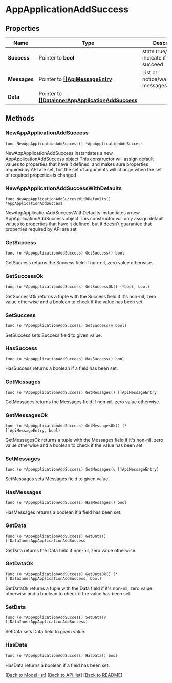 # AppApplicationAddSuccess

## Properties

Name | Type | Description | Notes
------------ | ------------- | ------------- | -------------
**Success** | Pointer to **bool** | state true/false indicate if action succeed | [optional] 
**Messages** | Pointer to [**[]ApiMessageEntry**](ApiMessageEntry.md) | List or notice/warning/error messages | [optional] 
**Data** | Pointer to [**[]DataInnerAppApplicationAddSuccess**](DataInnerAppApplicationAddSuccess.md) |  | [optional] 

## Methods

### NewAppApplicationAddSuccess

`func NewAppApplicationAddSuccess() *AppApplicationAddSuccess`

NewAppApplicationAddSuccess instantiates a new AppApplicationAddSuccess object
This constructor will assign default values to properties that have it defined,
and makes sure properties required by API are set, but the set of arguments
will change when the set of required properties is changed

### NewAppApplicationAddSuccessWithDefaults

`func NewAppApplicationAddSuccessWithDefaults() *AppApplicationAddSuccess`

NewAppApplicationAddSuccessWithDefaults instantiates a new AppApplicationAddSuccess object
This constructor will only assign default values to properties that have it defined,
but it doesn't guarantee that properties required by API are set

### GetSuccess

`func (o *AppApplicationAddSuccess) GetSuccess() bool`

GetSuccess returns the Success field if non-nil, zero value otherwise.

### GetSuccessOk

`func (o *AppApplicationAddSuccess) GetSuccessOk() (*bool, bool)`

GetSuccessOk returns a tuple with the Success field if it's non-nil, zero value otherwise
and a boolean to check if the value has been set.

### SetSuccess

`func (o *AppApplicationAddSuccess) SetSuccess(v bool)`

SetSuccess sets Success field to given value.

### HasSuccess

`func (o *AppApplicationAddSuccess) HasSuccess() bool`

HasSuccess returns a boolean if a field has been set.

### GetMessages

`func (o *AppApplicationAddSuccess) GetMessages() []ApiMessageEntry`

GetMessages returns the Messages field if non-nil, zero value otherwise.

### GetMessagesOk

`func (o *AppApplicationAddSuccess) GetMessagesOk() (*[]ApiMessageEntry, bool)`

GetMessagesOk returns a tuple with the Messages field if it's non-nil, zero value otherwise
and a boolean to check if the value has been set.

### SetMessages

`func (o *AppApplicationAddSuccess) SetMessages(v []ApiMessageEntry)`

SetMessages sets Messages field to given value.

### HasMessages

`func (o *AppApplicationAddSuccess) HasMessages() bool`

HasMessages returns a boolean if a field has been set.

### GetData

`func (o *AppApplicationAddSuccess) GetData() []DataInnerAppApplicationAddSuccess`

GetData returns the Data field if non-nil, zero value otherwise.

### GetDataOk

`func (o *AppApplicationAddSuccess) GetDataOk() (*[]DataInnerAppApplicationAddSuccess, bool)`

GetDataOk returns a tuple with the Data field if it's non-nil, zero value otherwise
and a boolean to check if the value has been set.

### SetData

`func (o *AppApplicationAddSuccess) SetData(v []DataInnerAppApplicationAddSuccess)`

SetData sets Data field to given value.

### HasData

`func (o *AppApplicationAddSuccess) HasData() bool`

HasData returns a boolean if a field has been set.


[[Back to Model list]](../README.md#documentation-for-models) [[Back to API list]](../README.md#documentation-for-api-endpoints) [[Back to README]](../README.md)


